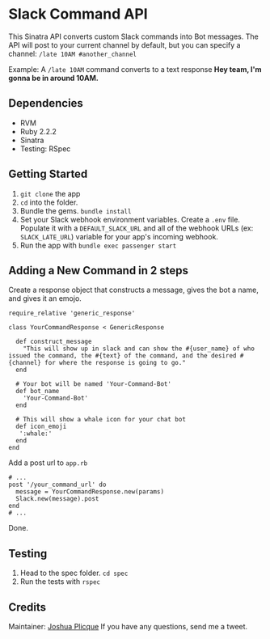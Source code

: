 # Slack Command API

This Sinatra API converts custom Slack commands into Bot messages.
The API will post to your current channel by default, but you can specify a channel: `/late 10AM #another_channel`

Example:
A `/late 10AM` command converts to a text response **Hey team, I'm gonna be in around 10AM.**

## Dependencies

* RVM
* Ruby 2.2.2
* Sinatra
* Testing: RSpec

## Getting Started
1. `git clone` the app
2. `cd` into the folder.
3. Bundle the gems. `bundle install`
4. Set your Slack webhook environment variables. Create a `.env` file. Populate it with a `DEFAULT_SLACK_URL` and all of the webhook URLs (ex: `SLACK_LATE_URL`) variable for your app's incoming webhook.
4. Run the app with `bundle exec passenger start`

## Adding a New Command in 2 steps

Create a response object that constructs a message, gives the bot a name, and gives it an emojo.

```
require_relative 'generic_response'

class YourCommandResponse < GenericResponse

  def construct_message
    "This will show up in slack and can show the #{user_name} of who issued the command, the #{text} of the command, and the desired #{channel} for where the response is going to go."
  end

  # Your bot will be named 'Your-Command-Bot'
  def bot_name
    'Your-Command-Bot'
  end

  # This will show a whale icon for your chat bot
  def icon_emoji
   ':whale:'
  end
end
```

Add a post url to `app.rb`

```
# ...
post '/your_command_url' do
  message = YourCommandResponse.new(params)
  Slack.new(message).post
end
# ...
```

Done.

## Testing
1. Head to the spec folder. `cd spec`
2. Run the tests with `rspec`

## Credits
Maintainer: [Joshua Plicque](https://twitter.com/GoHard_EveryDay)
If you have any questions, send me a tweet.
